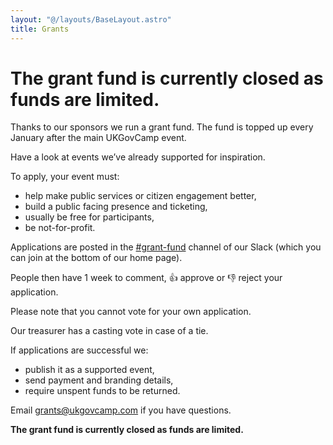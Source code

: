 ```yaml
---
layout: "@/layouts/BaseLayout.astro"
title: Grants
---
```

# The grant fund is currently closed as funds are limited.

Thanks to our sponsors we run a grant fund. The fund is topped up every January after the main UKGovCamp event.

Have a look at events we’ve already supported for inspiration.

To apply, your event must:

* help make public services or citizen engagement better,
* build a public facing presence and ticketing,
* usually be free for participants,
* be not-for-profit.

Applications are posted in the [\#grant-fund](https://ukgovcamp.slack.com/archives/C087MH5D84X) channel of our Slack (which you can join at the bottom of our home page).

People then have 1 week to comment, 👍 approve or 👎 reject your application.

Please note that you cannot vote for your own application.

Our treasurer has a casting vote in case of a tie.

If applications are successful we:

* publish it as a supported event,
* send payment and branding details,
* require unspent funds to be returned.

Email [grants@ukgovcamp.com](mailto:grants@ukgovcamp.com) if you have questions.

**The grant fund is currently closed as funds are limited.**
